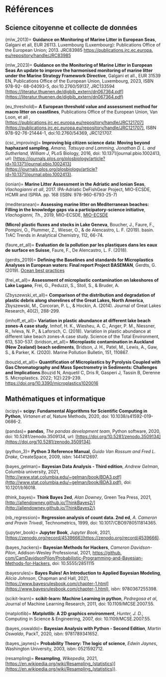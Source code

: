 # Références

## Science citoyenne et collecte de données

(mlw_2013)=
__Guidance on Monitoring of Marine Litter in European Seas__, Galgani et all,  EUR 26113. Luxembourg (Luxembourg): 
Publications Office of the European Union; 2013. JRC83985 [https://publications.jrc.ec.europa.
eu/repository/handle/JRC83985](https://publications.jrc.ec.europa.eu/repository/handle/JRC83985)

(mlw_2023)=
__Guidance on the Monitoring of Marine Litter in European Seas An update to improve the harmonised monitoring of 
marine litter under the Marine Strategy Framework Directive__,  Galgani et all., EUR 31539 EN, Publications Office of the European Union, Luxembourg, 2023, 
ISBN 978-92- 68-04093-5, doi:10.2760/59137, JRC133594 [https://literatur.thuenen.de/digbib_extern/dn067364.pdf](https://literatur.thuenen.de/digbib_extern/dn067364.pdf)

(eu_threshold)=
__A European threshold value and assessment method for macro litter on coastlines__, Publications Office of the 
European Union, Van Loon, et all , [https://publications.jrc.ec.europa.eu/repository/handle/JRC121707](https://publications.jrc.ec.europa.eu/repository/handle/JRC121707), ISBN 978-92-76-21444-1, doi:10.2760/54369, JRC121707.

(csc_improving)=
__Improving big citizen science data: Moving beyond haphazard sampling__, _Amano, Tatsuya and Lamming, Jonathan D. L. and Sutherland, William J_, PLoS Biology, 2016, doi: 10.1371/journal.pbio.1002413, url: [https://journals.plos.org/plosbiology/article?id=10.1371/journal.pbio.1002413](https://journals.plos.org/plosbiology/article?id=10.1371/journal.pbio.1002413).

(ionian)=
__Marine Litter Assessment in the Adriatic and Ionian Seas__, _Vlachogianni et all_, 2017. IPA-Adriatic DeFishGear Project, MIO-ECSDE, HCMR and ISPRA. pp. 168 (ISBN: 978-960-6793-25-7)

(mediteranean)=
__Assessing marine litter on Mediterranean beaches:  Filling in the knowledge gaps via a participatory-science initiative__, _Vlachogianni, Th._, 2019, MIO-ECSDE, [MIO-ECSDE](https://mio-ecsde.org/project/assessing-marine-litter-on-mediterranean-beaches-filling-in-the-knowledge-gaps-via-a-participatory-science-initiative-vlachogianni-th-mio-ecsde-2019/)


__(Micro) plastic fluxes and stocks in Lake Geneva__, Boucher, J., Faure, F., Pompini, O., Plummer, Z., Wieser, O., & de Alencastro, L. F. (2019).  basin. TrAC Trends in Analytical Chemistry, 112, 66-74.

(faure_et_all)=
__Evaluation de la pollution par les plastiques dans les eaux de surface en Suisse__, Faure, F., De Alencastro, L. F. (2018).

(gerdts_2019)=
__Defining the Baselines and standards for Microplastics Analyses in European waters: Final report Project BASEMAN__, Gerdts, G. (2019). [Ocean best practices](https://repository.oceanbestpractices.org/handle/11329/1205)

(frei_et_all)=
__Assessment of microplastic contamination on lakeshores of Lake Lugano__, Frei, G., Peduzzi, S., Stoll, S., & Bruder, A.

(Zbyszewski_et_all)=
__Comparison of the distribution and degradation of plastic debris along shorelines of the Great Lakes, North America__, Zbyszewski, M., Corcoran, P. L., & Hockin, A. (2014).  Journal of Great Lakes Research, 40(2), 288-299.

(imhoff_et_all)=
__Variation in plastic abundance at different lake beach zones-A case study__, Imhof, H. K., Wiesheu, A. C., Anger, P. M., Niessner, R., Ivleva, N. P., & Laforsch, C. (2018). Variation in plastic abundance at different lake beach zones-A case study. Science of the Total Environment, 613, 530-537.
(bridson_et_all)=
__Microplastic contamination in Auckland (New Zealand) beach sediments__, Bridson, J. H., Patel, M., Lewis, A., Gaw, S., & Parker, K. (2020).  Marine Pollution Bulletin, 151, 110867.

(bouzid_et_all)=
__Quantification of Microplastics by Pyrolysis Coupled with Gas Chromatography and Mass Spectrometry in Sediments: Challenges and Implications__.Bouzid N, Anquetil C, Dris R, Gasperi J, Tassin B, Derenne S. Microplastics. 2022; 1(2):229-239. https://doi.org/10.3390/microplastics1020016 

## Mathématiques et informatique

(scipy)=
__scipy: Fundamental Algorithms for Scientific Computing in Python__, _Virtanen et al_, Nature Methods, 2020, doi: 10.1038/s41592-019-0686-2.

(pandas)=
__pandas__, _The pandas development team_, Python software, 2020, doi: 10.5281/zenodo.3509134, url: [https://doi.org/10.5281/zenodo.3509134](https://doi.org/10.5281/zenodo.3509134).

(python_3)=
__Python 3 Reference Manual__, _Guido Van Rossum and Fred L. Drake_, CreateSpace, 2009, isbn: 1441412697.

(bayes_gelman)=
__Bayesian Data Analysis - Third edition__, _Andrew Gelman_, Columbia university, 2021, [http://www.stat.columbia.edu/~gelman/book/BDA3.pdf](http://www.stat.columbia.edu/~gelman/book/BDA3.pdf), doi: 10.1201/b16018.

(think_bayes)=
__Think Bayes 2ed__, _Alan Downey_, Green Tea Press, 2021, [http://allendowney.github.io/ThinkBayes2/](http://allendowney.github.io/ThinkBayes2/)

(nb_regression)=
__Regression analysis of count data. 2nd ed__, _A. Cameron and Pravin Trivedi_, Technometrics, 1999, doi: 10.1017/CBO9780511814365.

(jupyter_book)=
__Jupyter Book__, _Jupyter Book_, 2021, [https://zenodo.org/record/4539666](https://zenodo.org/record/4539666).


(bayes_hackers)=
__Bayesian Methods for Hackers__, _Cameron Davidson-Pilon_, Addison-Wesley Professional, 2021, [https://github.
com/CamDavidsonPilon/Probabilistic-Programming-and-Bayesian-Methods-for-Hackers](https://github.com/CamDavidsonPilon/Probabilistic-Programming-and-Bayesian-Methods-for-Hackers),
doi: 10.5555/2851115

(bayesrules)=
__Bayes Rules! An Introduction to Applied Bayesian Modeling__, _Alicia Johnson_, Chapman and Hall, 2021, 
[https://www.bayesrulesbook.com/chapter-1.html](https://www.bayesrulesbook.com/chapter-1.html), isbn: 9780367255398.

(scikit-learn)=
__scikit-learn: Machine Learning in python__, _Pedregosa et al_, Journal of Machine Learning Research, 2011, doi: 10.1109/MCSE.2007.55.

(matplotlib)=
__Matplotlib: A 2D graphics environment__, _Hunter, J. D._, Computing in Science & Engineering, 2007, doi: 10.1109/MCSE.2007.55.

(bayes_oswaldo)=
__Bayesian Analysis with Python - Second Edition__, _Martin Oswaldo_, PackT, 2020, isbn: 9781789341652.

(bayes_jaynes)=
__Probability Theory: The logic of science__, _Edwin Jaynes_, Washington University, 2003, isbn: 0521592712.

(resampling)=
__Resampling__, _Wikepedia_, 2021, [https://en.wikipedia.org/wiki/Resampling_(statistics)](https://en.wikipedia.org/wiki/Resampling_(statistics)).